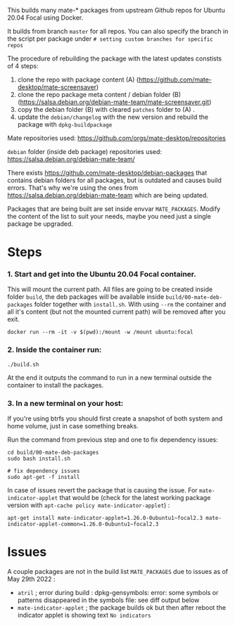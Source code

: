 This builds many mate-* packages from upstream Github repos for Ubuntu 20.04 Focal using Docker.

It builds from branch `master` for all repos.
You can also specify the branch in the script per package under `# setting custom branches for specific repos`

The procedure of rebuilding the package with the latest updates constists of 4 steps:
1. clone the repo with package content (A) (https://github.com/mate-desktop/mate-screensaver)
2. clone the repo package meta content / debian folder (B) (https://salsa.debian.org/debian-mate-team/mate-screensaver.git)
3. copy the debian folder (B) with cleared `patches` folder to (A) .
4. update the `debian/changelog` with the new version and rebuild the package with `dpkg-buildpackage`


Mate repositories used:
https://github.com/orgs/mate-desktop/repositories


`debian` folder (inside deb package) repositories used:
https://salsa.debian.org/debian-mate-team/


There exists https://github.com/mate-desktop/debian-packages that contains debian folders for all packages, but is outdated and causes build errors. That's why we're using the ones from https://salsa.debian.org/debian-mate-team which are being updated.

Packages that are being built are set inside envvar `MATE_PACKAGES`.
Modify the content of the list to suit your needs, maybe you need just a single package be upgraded.

# Steps

### 1. Start and get into the Ubuntu 20.04 Focal container.
This will mount the current path. All files are going to be created inside folder `build`, the deb packages will be available inside `build/00-mate-deb-packages` folder together with `install.sh`.
With using `--rm` the container and all it's content (but not the mounted current path) will be removed after you exit.

```
docker run --rm -it -v $(pwd):/mount -w /mount ubuntu:focal
```

### 2. Inside the container run:

```
./build.sh
```

At the end it outputs the command to run in a new terminal outside the container to install the packages.


### 3. In a new terminal on your host:

If you're using btrfs you should first create a snapshot of both system and home volume,  just in case something breaks.

Run the command from previous step and one to fix dependency issues:

```
cd build/00-mate-deb-packages
sudo bash install.sh

# fix dependency issues
sudo apt-get -f install
```

In case of issues revert the package that is causing the issue. For `mate-indicator-applet` that would be (check for the latest working package version with `apt-cache policy mate-indicator-applet`) :

```
apt-get install mate-indicator-applet=1.26.0-0ubuntu1~focal2.3 mate-indicator-applet-common=1.26.0-0ubuntu1~focal2.3
```

# Issues

A couple packages are not in the build list `MATE_PACKAGES` due to issues as of May 29th 2022 :

- `atril` ; error during build : dpkg-gensymbols: error: some symbols or patterns disappeared in the symbols file: see diff output below
- `mate-indicator-applet` ; the package builds ok but then after reboot the indicator applet is showing text `No indicators`
